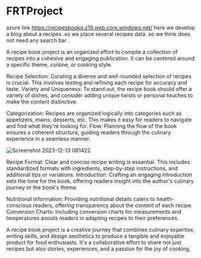 # FRTProject

azure link https://recipesbookq.z19.web.core.windows.net/
here  we develop a blog about a recipes .so we place several recipes data .so we think does not need any search bar .

A recipe book project is an organized effort to compile a collection of recipes into a cohesive and engaging publication. It can be centered around a specific theme, cuisine, or cooking style.

Recipe Selection: Curating a diverse and well-rounded selection of recipes is crucial. This involves testing and refining each recipe for accuracy and taste.
Variety and Uniqueness: To stand out, the recipe book should offer a variety of dishes, and consider adding unique twists or personal touches to make the content distinctive.




Categorization: Recipes are organized logically into categories such as appetizers, mains, desserts, etc. This makes it easy for readers to navigate and find what they're looking for.
Flow: Planning the flow of the book ensures a coherent structure, guiding readers through the culinary experience in a seamless manner.


![Screenshot 2023-12-13 081422](https://github.com/Akashvallamkonda/FRTProject/assets/142730770/c4e0d284-b0e0-4b04-8397-ac34afd1da00)


Recipe Format: Clear and concise recipe writing is essential. This includes standardized formats with ingredients, step-by-step instructions, and additional tips or variations.
Introduction: Crafting an engaging introduction sets the tone for the book, offering readers insight into the author's culinary journey or the book's theme.



Nutritional Information: Providing nutritional details caters to health-conscious readers, offering transparency about the content of each recipe.
Conversion Charts: Including conversion charts for measurements and temperatures assists readers in adapting recipes to their preferences.



A recipe book project is a creative journey that combines culinary expertise, writing skills, and design aesthetics to produce a tangible and enjoyable product for food enthusiasts. It's a collaborative effort to share not just recipes but also stories, experiences, and a passion for the joy of cooking.




